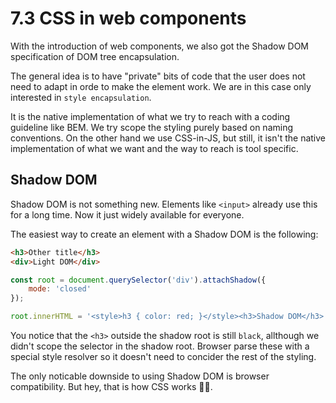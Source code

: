 # 7.3 CSS in web components

With the introduction of web components, we also got the Shadow DOM specification of DOM tree encapsulation.

The general idea is to have "private" bits of code that the user does not need to adapt in orde to make the element work.
We are in this case only interested in `style encapsulation`.

It is the native implementation of what we try to reach with a coding guideline like BEM. We try scope the styling purely
based on naming conventions. On the other hand we use CSS-in-JS, but still, it isn't the native implementation of what
we want and the way to reach is tool specific.

## Shadow DOM

Shadow DOM is not something new. Elements like `<input>` already use this for a long time. Now it just widely available
for everyone.

The easiest way to create an element with a Shadow DOM is the following:

```html
<h3>Other title</h3>
<div>Light DOM</div>
```

```javascript
const root = document.querySelector('div').attachShadow({
	mode: 'closed'
});

root.innerHTML = '<style>h3 { color: red; }</style><h3>Shadow DOM</h3>';
```

You notice that the `<h3>` outside the shadow root is still `black`, allthough we didn't scope the selector in the
shadow root. Browser parse these with a special style resolver so it doesn't need to concider the rest of the styling.

The only noticable downside to using Shadow DOM is browser compatibility. But hey, that is how CSS works 🤷‍♂️.
